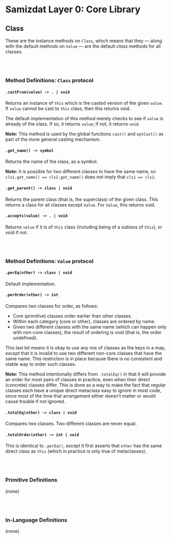 Samizdat Layer 0: Core Library
==============================

Class
-----

These are the instance methods on `Class`, which means that they &mdash;
along with the default methods on `Value` &mdash; are the default *class*
methods for all classes.

<br><br>
### Method Definitions: `Class` protocol

#### `.castFrom(value) -> . | void`

Returns an instance of `this` which is the casted version of the given
`value`. If `value` cannot be cast to `this` class, then this returns
void.

The default implementation of this method merely checks to see if `value` is
already of the class. If so, it returns `value`; if not, it returns `void`.

**Note:** This method is used by the global functions `cast()` and `optCast()`
as part of the more general casting mechanism.

#### `.get_name() -> symbol`

Returns the name of the class, as a symbol.

**Note:** It is possible for two different classes to have the same name,
so `cls1.get_name() == cls2.get_name()` does *not* imply that `cls1 == cls2`.

#### `.get_parent() -> class | void`

Returns the parent class (that is, the superclass) of the given class. This
returns a class for all classes except `Value`. For `Value`, this returns
void.

#### `.accepts(value) -> . | void`

Returns `value` if it is of `this` class (including being of a sublass
of `this`), or void if not.


<br><br>
### Method Definitions: `Value` protocol

#### `.perEq(other) -> class | void`

Default implementation.

#### `.perOrder(other) -> int`

Compares two classes for order, as follows:

* Core (primitive) classes order earlier than other classes.
* Within each category (core or other), classes are ordered by name.
* Given two different classes with the same name (which can happen only with
  non-core classes), the result of ordering is void (that is, the order
  undefined).

This last bit means it is okay to use any mix of classes as the keys in a map,
*except* that it is invalid to use two different non-core classes that have
the same name. This restriction is in place because there is no consistent and
stable way to order such classes.

**Note:** This method intentionally differs from `.totalEq()` in that
it will provide an order for most pairs of classes in practice, even when
their direct (concrete) classes differ. This is done as a way to make the
fact that regular classes each have a unique direct metaclass easy to ignore
in most code, since most of the time that arrangement either doesn't matter
or would cause trouble if not ignored.

#### `.totalEq(other) -> class | void`

Compares two classes. Two different classes are never equal.

#### `.totalOrder(other) -> int | void`

This is identical to `.perEq()`, except it first asserts that `other` has the
same direct class as `this` (which in practice is only true of metaclasses).


<br><br>
### Primitive Definitions

(none)


<br><br>
### In-Language Definitions

(none)
